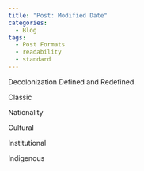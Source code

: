```yaml
---
title: "Post: Modified Date"
categories:
  - Blog
tags:
  - Post Formats
  - readability
  - standard
---
```


Decolonization  Defined and Redefined.

Classic

Nationality

Cultural

Institutional

Indigenous
